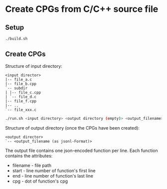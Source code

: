 # Create CPGs from C/C++ source file

## Setup
```bash
./build.sh
```

## Create CPGs
Structure of input directory:
```
<input director>
|-- file_a.c
|-- file_b.cpp
`-- subdir
| |-- file_c.cpp
| `-- file_d.c
|-- file_f.cpp
|-- ..
`-- file_xxx.c
```
```bash
./run.sh <input directory> <output directory (empty)> <output_filename>
```
Structure of output directory (once the CPGs have been created):
```
<output director>
`-- <output_filename (as jsonl-Format)>
```
The output file contains one json-encoded function per line. Each function
contains the attributes:
- filename - file path
- start - line number of function's first line
- end - line number of function's last line
- cpg - dot of function's cpg

